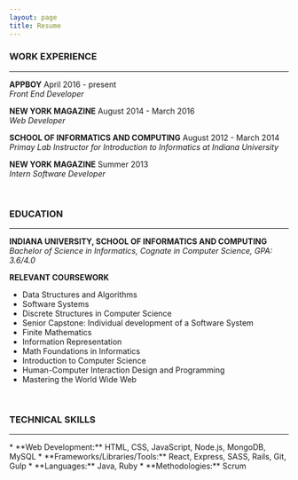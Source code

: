 ```yaml
---
layout: page
title: Resume
---
```


### WORK EXPERIENCE
<hr>

**APPBOY** April 2016 - present
<br>
_Front End Developer_

**NEW YORK MAGAZINE** August 2014 - March 2016
<br>
_Web Developer_

**SCHOOL OF INFORMATICS AND COMPUTING** August 2012 - March 2014
<br>
_Primay Lab Instructor for Introduction to Informatics at Indiana University_

**NEW YORK MAGAZINE** Summer 2013
<br>
_Intern Software Developer_

<br>

### EDUCATION
<hr>

**INDIANA UNIVERSITY, SCHOOL OF INFORMATICS AND COMPUTING**
<br>
_Bachelor of Science in Informatics, Cognate in Computer Science, GPA: 3.6/4.0_

**RELEVANT COURSEWORK**
<br>
* Data Structures and Algorithms
* Software Systems
* Discrete Structures in Computer Science
* Senior Capstone: Individual development of a Software System
* Finite Mathematics
* Information Representation
* Math Foundations in Informatics
* Introduction to Computer Science
* Human-Computer Interaction Design and Programming
* Mastering the World Wide Web

<br>

### TECHNICAL SKILLS
<hr>
* **Web Development:** HTML, CSS, JavaScript, Node.js, MongoDB, MySQL
* **Frameworks/Libraries/Tools:** React, Express, SASS, Rails, Git, Gulp
* **Languages:** Java, Ruby
* **Methodologies:** Scrum
